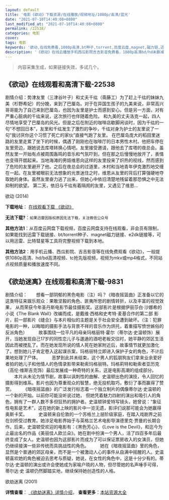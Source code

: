 ```yaml
---
layout: default
title: '电影《欲动》下载资源/在线播放/视频地址/1080p/高清/蓝光'
date: "2021-07-10T14:40:08+0800"
last_modified_at: "2021-07-10T14:40:08+0800"
permalink: /22538/
categories: 电影
cover:
tags: 电影
keywords: '欲动,在线免费看,1080p高清,bt种子,torrent,百度云盘,magnet,磁力链,迅雷下载资源'
description: '《欲动》在线云播放手机西瓜影院吉吉影音免费看，1080p高清bd/hd未删减完整版和tc抢先枪版，mkv/mp4格式，附带bt/torrent种子、magnet/磁力链、百度云盘、网盘资源迅雷下载链接'
---
```


>内容采集生成，如果链接失效，多试几个。


## 《欲动》在线观看和高清下载-22538

剧情介绍：势津友里（三津谷叶子）和丈夫千纮（斋藤工）为了赶上千纮的妹妹九美（杉野希妃）的分娩，来到了巴厘岛。对于在异国生孩子的九美来说，非常高兴哥哥能为了自己来到巴厘岛，也因为友里是护士而感到安心。但是另一方面，对有严重心脏病的千纮来说，这次旅行也伴随着危险。   和九美的丈夫洛克一起，四人尽情地享受了巴厘岛的风光。但是之后在附近的咖啡店歇脚闲谈时，因为千纮的一句“不想回日本”，友里和千纮发生了激烈的争吵，千纮对身为护士的友里说了一句“我讨厌你这个习惯了死亡的家伙”直接气跑了友里。   在巴厘岛庞大的稻田里迷路的友里走累了坐下的时候，偶遇了刚刚也在咖啡厅的日本男性木村。他把车停在友里旁边，跟她说去库塔转换心情吧。友里接受邀请，跟他去了库塔的夜总会。虽然友里一开始有点被周围轰鸣的音乐和气氛吓到，但在那之后慢慢地放开了，表情也变得开朗起来。当地海滩的男妓维恩向这样的友里投来了炽热的视线，然而感到了危险的友里避开了他。之后在夜总会的过道里，木村和当地青年伊克激烈地交缠在一起。在友里被眼前无法想象的光景迷住之时，维恩从友里的背后打算强硬地夺取她的身体。虽然友里奋力逃了出来，但她心中依旧清楚地残留着那恐惧之中无法抑制的欲望。   第二天，依旧与千纮有着隔阂的友里，又遇见了维恩…


欲动 (2014)

**下载地址**： [在线观看下载 《欲动》](https://www.btbtdy.me/btdy/dy414.html) 


**无法下载?**：`如果迅雷因版权原因无法下载，关注微信公众号 `

**其他方法1**：从百度云网盘下载视频，百度云网盘支持在线观看，非会员有限制，如果能找到迅雷下载链接、bt/torrent种子、magnet磁力链接、e2dk链接等，可以用迅雷、比特彗星等工具将完整视频下载到本地。

**其他方法2**：用手机云播、西瓜影院、吉吉影音等在线免费观看《欲动》，一般提供1080p高清、hd/bd高清视频、tc抢先版视频，视频为mkv或mp4格式，不同站点视频质量和播放速度不同。


## 《欲劫迷离》在线观看和高清下载-9831

剧情介绍：　　想看一部阴郁的黑色电影（注）吗？《暗夜摇篮曲》正准备以它的这类特征来娱乐观众：果敢坚毅的角色、匪夷所思的剧情转折，以及丰富的视觉效果， 从而荣获今年圣丹斯电影节最佳摄影奖。这部影片是根据伊丽莎白·沙娜希的小说《The Blank Wall》改编而成，是戴维·西格和史考特·麦基合作的第二部 影片，前一部影片《缝合》与本片相似的主题是关于社会安全遭到破坏。（注：犯罪电影的一种，以晦暗的摄影手法与背景不祥的音乐作为烘托，着重描写愤世嫉俗的反派角色）  　　故事围绕一位平凡的母亲玛格丽特·霍尔（蒂尔达·史温顿饰）展开，当她发现自己17岁的同性恋儿子与邋遢的酒吧老板交往时，她平静的郊区生活因此而被搅乱了。而在她发现所说的情人死在她家附近后，故事情节就更加激化了。想到她儿子肯定卷入这起谋杀案，玛格丽特立即进入保护子女的角色，不计后果地处理了尸体。  　　恶梦到此并未结束，这个男人的狐朋狗友们拿来业余爱好者拍的她儿子和他情人的色情录影带来勒索玛格丽特。玛格莉特和勒索者亚历克（高伦·维斯吉克饰）最后发展成一种奇特的关系，这是电影高潮的组成部分。  　　本片从未沦为情节剧，故事以讽刺性的曲解、史温顿出色的演技，令人回忆的摄影得到维系。影片也因为尊重观众的智慧，绝无投机取巧，敷衍了事而赢得了赞赏。  　　《暗夜摇篮曲》的广泛发行标志着一个独立制片的偶像蒂尔达·史温顿的一个新的开始。以前你可能没听说过她， 但她凭着魅力四射的演出和吸引人的角色，拥有了一群人数不多但狂热的拥护者。史温顿钟爱特写镜头，她曾说：“象征性电影是艺术”，这在她的新上映的影片中一览无遗，影评们说那可能会为她赢得奥斯卡奖。  　　史温顿来自伦敦的一个苏格兰上层阶级家庭，在踏入戏剧界之前在剑桥受过教育。她涉足电影界始于与英格兰艺术电影导演德里克·贾曼的长期合作。后来，史温顿受欢迎的电影有：《黑色芳心》、《Love is the Devil》，和迄今为止最出名的作品《美丽佳人欧兰朵》。她在剧中扮演一个男人，活了四百多年后最终变成了女人。史温顿也因为这部影片而成为了可以保证票房收入的女演员，但她仍继续接演一些非传统而具挑战性的角色。  　　她在《暗夜摇篮曲》里的角色，显然是个普通的郊区母亲，而不是一个被激动人心的事件从自满中摇醒的人。史温顿喜欢她的角色被迫去思考与质疑，她说，在女性的角色中，这是十分少有的。蒂尔达·史温顿的演出或许会使她成为家喻户晓的人物，但尽管她的名声唾手可得，蒂尔达·史 温顿仍然脚踏实地，继续保持她创造性的人格。


欲劫迷离 (2001)

**详情查看**： [《欲劫迷离》详情介绍](/movie/9831/)， **查看更多**：[本站资源大全](/movie/t/all/)

